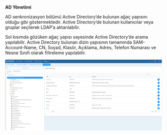 **AD Yönetimi**

AD senkronizasyon bölümü Active Directory’de bulunan ağaç yapısını olduğu gibi göstermektedir. 
Active Directory’de bulunan kullanıcılar veya gruplar seçilerek LDAP’a aktarılabilir.

Sol kısımda gözüken ağaç yapısı sayesinde Active Directory’de arama yapılabilir. Active Directory bulunan
dizin yapısının tamamında SAM-Account-Name, CN, Soyad, Klasör, Açıklama, Adres, 
Telefon Numarası ve Nesne Sınıfı olarak filtreleme yapılabilir. 


[![AD Yonetimi](../images/adManagement/adManagement.png)](../images/adManagement/adManagement.png)


